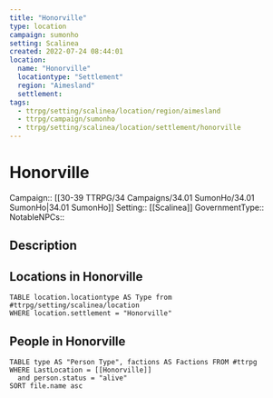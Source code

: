 ```yaml
---
title: "Honorville"
type: location
campaign: sumonho
setting: Scalinea
created: 2022-07-24 08:44:01
location:
  name: "Honorville"
  locationtype: "Settlement"
  region: "Aimesland"
  settlement: 
tags:
  - ttrpg/setting/scalinea/location/region/aimesland
  - ttrpg/campaign/sumonho
  - ttrpg/setting/scalinea/location/settlement/honorville
---
```

# Honorville

Campaign:: [[30-39 TTRPG/34 Campaigns/34.01 SumonHo/34.01 SumonHo|34.01 SumonHo]]
Setting:: [[Scalinea]]
GovernmentType::
NotableNPCs::

## Description



## Locations in Honorville
```dataview
TABLE location.locationtype AS Type from #ttrpg/setting/scalinea/location
WHERE location.settlement = "Honorville"
```

## People in Honorville

```dataview
TABLE type AS "Person Type", factions AS Factions FROM #ttrpg 
WHERE LastLocation = [[Honorville]]
  and person.status = "alive"
SORT file.name asc
```




